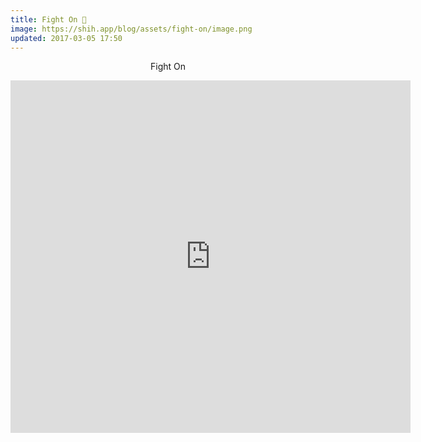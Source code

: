 ```yaml
---
title: Fight On 🥊
image: https://shih.app/blog/assets/fight-on/image.png
updated: 2017-03-05 17:50
---
```


<p align="center">
<quote>Fight On</quote>
</p>
<iframe src="https://player.vimeo.com/video/208033815" width="640" height="564" frameborder="0" allow="autoplay; fullscreen" allowfullscreen></iframe>
